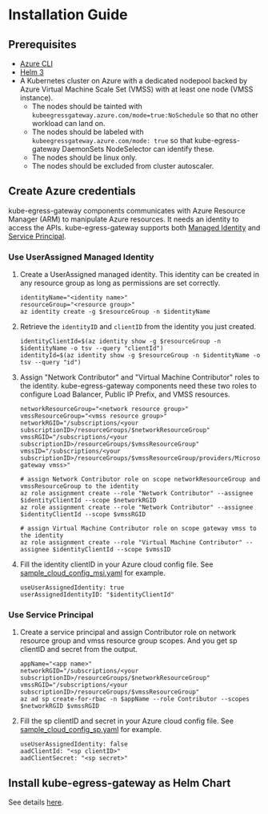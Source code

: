 # Installation Guide

## Prerequisites
* [Azure CLI](https://learn.microsoft.com/en-us/cli/azure/install-azure-cli)
* [Helm 3](https://helm.sh/docs/intro/install/)
* A Kubernetes cluster on Azure with a dedicated nodepool backed by Azure Virtual Machine Scale Set (VMSS) with at least one node (VMSS instance).
    * The nodes should be tainted with `kubeegressgateway.azure.com/mode=true:NoSchedule` so that no other workload can land on.
    * The nodes should be labeled with `kubeegressgateway.azure.com/mode: true` so that kube-egress-gateway DaemonSets NodeSelector can identify these.
    * The nodes should be linux only.
    * The nodes should be excluded from cluster autoscaler.

## Create Azure credentials
kube-egress-gateway components communicates with Azure Resource Manager (ARM) to manipulate Azure resources. It needs an identity to access the APIs. kube-egress-gateway supports both [Managed Identity](https://learn.microsoft.com/en-us/azure/active-directory/managed-identities-azure-resources/overview) and [Service Principal](https://learn.microsoft.com/en-us/cli/azure/create-an-azure-service-principal-azure-cli).

### Use UserAssigned Managed Identity
1. Create a UserAssigned managed identity. This identity can be created in any resource group as long as permissions are set correctly.
    ```
    identityName="<identity name>"
    resourceGroup="<resource group>"
    az identity create -g $resourceGroup -n $identityName
    ```
2. Retrieve the `identityID` and `clientID` from the identity you just created.
    ```
    identityClientId=$(az identity show -g $resourceGroup -n $identityName -o tsv --query "clientId")
    identityId=$(az identity show -g $resourceGroup -n $identityName -o tsv --query "id")
    ```
3. Assign "Network Contributor" and "Virtual Machine Contributor" roles to the identity. kube-egress-gateway components need these two roles to configure Load Balancer, Public IP Prefix, and VMSS resources.
    ```
    networkResourceGroup="<network resource group>"
    vmssResourceGroup="<vmss resource group>"
    networkRGID="/subscriptions/<your subscriptionID>/resourceGroups/$networkResourceGroup"
    vmssRGID="/subscriptions/<your subscriptionID>/resourceGroups/$vmssResourceGroup"
    vmssID="/subscriptions/<your subscriptionID>/resourceGroups/$vmssResourceGroup/providers/Microsoft.Compute/virtualMachineScaleSets/<your gateway vmss>"
    
    # assign Network Contributor role on scope networkResourceGroup and vmssResourceGroup to the identity
    az role assignment create --role "Network Contributor" --assignee $identityClientId --scope $networkRGID
    az role assignment create --role "Network Contributor" --assignee $identityClientId --scope $vmssRGID
    
    # assign Virtual Machine Contributor role on scope gateway vmss to the identity
    az role assignment create --role "Virtual Machine Contributor" --assignee $identityClientId --scope $vmssID
    ```
4. Fill the identity clientID in your Azure cloud config file. See [sample_cloud_config_msi.yaml](samples/sample_azure_config_msi.yaml) for example.
    ```
    useUserAssignedIdentity: true
    userAssignedIdentityID: "$identityClientId"
    ```

### Use Service Principal
1. Create a service principal and assign Contributor role on network resource group and vmss resource group scopes. And you get sp clientID and secret from the output.
    ```
    appName="<app name>"
    networkRGID="/subscriptions/<your subscriptionID>/resourceGroups/$networkResourceGroup"
    vmssRGID="/subscriptions/<your subscriptionID>/resourceGroups/$vmssResourceGroup"
    az ad sp create-for-rbac -n $appName --role Contributor --scopes $networkRGID $vmssRGID
    ```
2. Fill the sp clientID and secret in your Azure cloud config file. See [sample_cloud_config_sp.yaml](samples/sample_azure_config_sp.yaml) for example.
    ```
    useUserAssignedIdentity: false
    aadClientId: "<sp clientID>"
    aadClientSecret: "<sp secret>"
    ```

## Install kube-egress-gateway as Helm Chart
See details [here](../helm/kube-egress-gateway/README.md). 